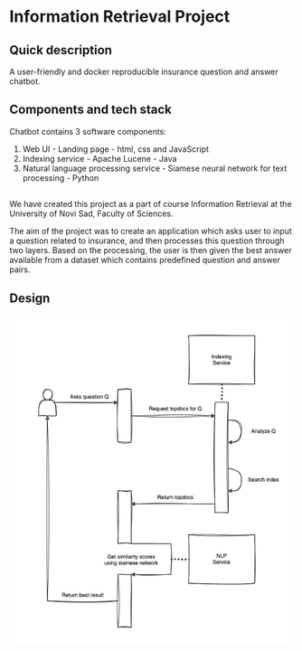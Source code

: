 # Information Retrieval Project
## Quick description
A user-friendly and docker reproducible insurance question and answer chatbot.

## Components and tech stack
Chatbot contains 3 software components:

1. Web UI - Landing page - html, css and JavaScript
2. Indexing service - Apache Lucene - Java
3. Natural language processing service - Siamese neural network for text processing - Python

## 
We have created this project as a part of course Information Retrieval at the University of Novi Sad, Faculty of Sciences.

The aim of the project was to create an application which asks user to input a question related to insurance, and then processes this
question through two layers. Based on the processing, the user is then given the best answer available from a dataset which contains
predefined question and answer pairs.

## Design
![diagram](diagram.jpeg)
